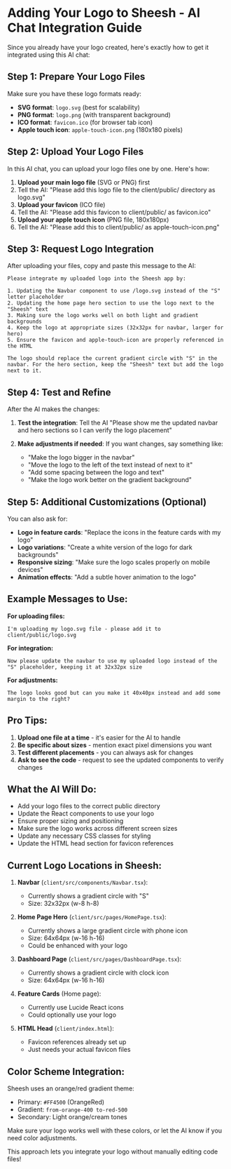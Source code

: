 # Adding Your Logo to Sheesh - AI Chat Integration Guide

Since you already have your logo created, here's exactly how to get it integrated using this AI chat:

## Step 1: Prepare Your Logo Files

Make sure you have these logo formats ready:
- **SVG format**: `logo.svg` (best for scalability)
- **PNG format**: `logo.png` (with transparent background)
- **ICO format**: `favicon.ico` (for browser tab icon)
- **Apple touch icon**: `apple-touch-icon.png` (180x180 pixels)

## Step 2: Upload Your Logo Files

In this AI chat, you can upload your logo files one by one. Here's how:

1. **Upload your main logo file** (SVG or PNG) first
2. Tell the AI: "Please add this logo file to the client/public/ directory as logo.svg"
3. **Upload your favicon** (ICO file)
4. Tell the AI: "Please add this favicon to client/public/ as favicon.ico" 
5. **Upload your apple touch icon** (PNG file, 180x180px)
6. Tell the AI: "Please add this to client/public/ as apple-touch-icon.png"

## Step 3: Request Logo Integration

After uploading your files, copy and paste this message to the AI:

```
Please integrate my uploaded logo into the Sheesh app by:

1. Updating the Navbar component to use /logo.svg instead of the "S" letter placeholder
2. Updating the home page hero section to use the logo next to the "Sheesh" text
3. Making sure the logo works well on both light and gradient backgrounds
4. Keep the logo at appropriate sizes (32x32px for navbar, larger for hero)
5. Ensure the favicon and apple-touch-icon are properly referenced in the HTML

The logo should replace the current gradient circle with "S" in the navbar. For the hero section, keep the "Sheesh" text but add the logo next to it.
```

## Step 4: Test and Refine

After the AI makes the changes:

1. **Test the integration**: Tell the AI "Please show me the updated navbar and hero sections so I can verify the logo placement"

2. **Make adjustments if needed**: If you want changes, say something like:
   - "Make the logo bigger in the navbar"
   - "Move the logo to the left of the text instead of next to it"
   - "Add some spacing between the logo and text"
   - "Make the logo work better on the gradient background"

## Step 5: Additional Customizations (Optional)

You can also ask for:

- **Logo in feature cards**: "Replace the icons in the feature cards with my logo"
- **Logo variations**: "Create a white version of the logo for dark backgrounds"
- **Responsive sizing**: "Make sure the logo scales properly on mobile devices"
- **Animation effects**: "Add a subtle hover animation to the logo"

## Example Messages to Use:

**For uploading files:**
```
I'm uploading my logo.svg file - please add it to client/public/logo.svg
```

**For integration:**
```
Now please update the navbar to use my uploaded logo instead of the "S" placeholder, keeping it at 32x32px size
```

**For adjustments:**
```
The logo looks good but can you make it 40x40px instead and add some margin to the right?
```

## Pro Tips:

1. **Upload one file at a time** - it's easier for the AI to handle
2. **Be specific about sizes** - mention exact pixel dimensions you want
3. **Test different placements** - you can always ask for changes
4. **Ask to see the code** - request to see the updated components to verify changes

## What the AI Will Do:

- Add your logo files to the correct public directory
- Update the React components to use your logo
- Ensure proper sizing and positioning
- Make sure the logo works across different screen sizes
- Update any necessary CSS classes for styling
- Update the HTML head section for favicon references

## Current Logo Locations in Sheesh:

1. **Navbar** (`client/src/components/Navbar.tsx`):
   - Currently shows a gradient circle with "S" 
   - Size: 32x32px (w-8 h-8)

2. **Home Page Hero** (`client/src/pages/HomePage.tsx`):
   - Currently shows a large gradient circle with phone icon
   - Size: 64x64px (w-16 h-16)
   - Could be enhanced with your logo

3. **Dashboard Page** (`client/src/pages/DashboardPage.tsx`):
   - Currently shows a gradient circle with clock icon
   - Size: 64x64px (w-16 h-16)

4. **Feature Cards** (Home page):
   - Currently use Lucide React icons
   - Could optionally use your logo

5. **HTML Head** (`client/index.html`):
   - Favicon references already set up
   - Just needs your actual favicon files

## Color Scheme Integration:

Sheesh uses an orange/red gradient theme:
- Primary: `#FF4500` (OrangeRed)
- Gradient: `from-orange-400 to-red-500`
- Secondary: Light orange/cream tones

Make sure your logo works well with these colors, or let the AI know if you need color adjustments.

This approach lets you integrate your logo without manually editing code files!
